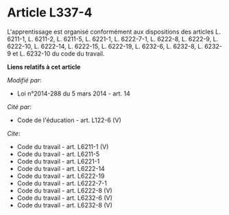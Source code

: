 # Article L337-4

L'apprentissage est organisé conformément aux dispositions des articles L. 6211-1, L. 6211-2, L. 6211-5, L. 6221-1, L.
6222-7-1, L. 6222-8, L. 6222-9, L. 6222-10, L. 6222-14, L. 6222-15, L. 6222-19, L. 6232-6, L. 6232-8, L. 6232-9 et L. 6232-10
du code du travail.

**Liens relatifs à cet article**

_Modifié par_:

  - Loi n°2014-288 du 5 mars 2014 - art. 14

_Cité par_:

  - Code de l'éducation - art. L122-6 (V)

_Cite_:

  - Code du travail - art. L6211-1 (V)
  - Code du travail - art. L6211-5
  - Code du travail - art. L6221-1
  - Code du travail - art. L6222-14
  - Code du travail - art. L6222-19
  - Code du travail - art. L6222-7-1
  - Code du travail - art. L6222-8 (V)
  - Code du travail - art. L6232-6 (V)
  - Code du travail - art. L6232-8 (V)
